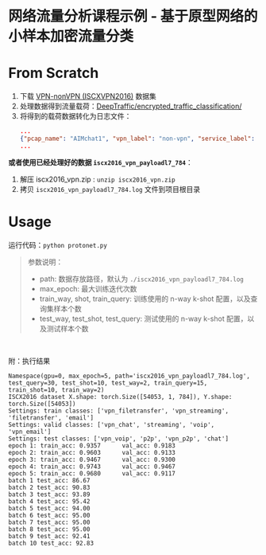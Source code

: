 # 网络流量分析课程示例 - 基于原型网络的小样本加密流量分类

# From Scratch

1. 下载 [VPN-nonVPN (ISCXVPN2016)](https://www.unb.ca/cic/datasets/vpn.htm) 数据集
2. 处理数据得到流量载荷：[DeepTraffic/encrypted_traffic_classification/](https://github.com/echowei/DeepTraffic/tree/master/2.encrypted_traffic_classification)
3. 将得到的载荷数据转化为日志文件：
    ```json
    ...
    {"pcap_name": "AIMchat1", "vpn_label": "non-vpn", "service_label": "chat", "data": [161, 178, ..., 124, 239]}
    ...
    ```

**或者使用已经处理好的数据 `iscx2016_vpn_payloadl7_784`**：

1. 解压 iscx2016_vpn.zip : `unzip iscx2016_vpn.zip`
2. 拷贝 `iscx2016_vpn_payloadl7_784.log` 文件到项目根目录


# Usage

运行代码：`python protonet.py`

> 参数说明：
> - path: 数据存放路径，默认为 `./iscx2016_vpn_payloadl7_784.log`
> - max_epoch: 最大训练迭代次数
> - train_way, shot, train_query: 训练使用的 n-way k-shot 配置，以及查询集样本个数
> - test_way, test_shot, test_query: 测试使用的  n-way k-shot 配置，以及测试样本个数

&nbsp;

附：执行结果

```
Namespace(gpu=0, max_epoch=5, path='iscx2016_vpn_payloadl7_784.log', test_query=30, test_shot=10, test_way=2, train_query=15, train_shot=10, train_way=2)
ISCX2016 dataset X.shape: torch.Size([54053, 1, 784]), Y.shape: torch.Size([54053])
Settings: train classes: ['vpn_filetransfer', 'vpn_streaming', 'filetransfer', 'email']
Settings: valid classes: ['vpn_chat', 'streaming', 'voip', 'vpn_email']
Settings: test classes: ['vpn_voip', 'p2p', 'vpn_p2p', 'chat']
epoch 1: train_acc: 0.9357      val_acc: 0.9183
epoch 2: train_acc: 0.9603      val_acc: 0.9133
epoch 3: train_acc: 0.9467      val_acc: 0.9300
epoch 4: train_acc: 0.9743      val_acc: 0.9467
epoch 5: train_acc: 0.9680      val_acc: 0.9117
batch 1 test_acc: 86.67
batch 2 test_acc: 90.83
batch 3 test_acc: 93.89
batch 4 test_acc: 95.42
batch 5 test_acc: 94.00
batch 6 test_acc: 95.00
batch 7 test_acc: 95.00
batch 8 test_acc: 95.00
batch 9 test_acc: 92.41
batch 10 test_acc: 92.83
```